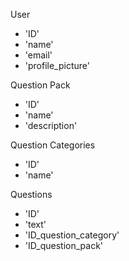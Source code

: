 User
- 'ID'
- 'name'
- 'email'
- 'profile_picture'

Question Pack
- 'ID'
- 'name'
- 'description'

Question Categories
- 'ID'
- 'name'

Questions
- 'ID'
- 'text'
- 'ID_question_category'
- 'ID_question_pack'